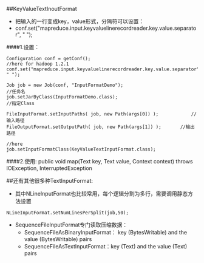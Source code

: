 ##KeyValueTextInoutFormat

- 把输入的一行变成key，value形式，分隔符可以设置：
- conf.set("mapreduce.input.keyvaluelinerecordreader.key.value.separator", " ");

####1.设置：

```
Configuration conf = getConf();
//here for hadoop 1.2.1
conf.set("mapreduce.input.keyvaluelinerecordreader.key.value.separator", " ");

Job job = new Job(conf, "InputFormatDemo");								//任务名
job.setJarByClass(InputFormatDemo.class);								//指定Class

FileInputFormat.setInputPaths( job, new Path(args[0]) );			//输入路径
FileOutputFormat.setOutputPath( job, new Path(args[1]) );		//输出路径

//here
job.setInputFormatClass(KeyValueTextInputFormat.class);
```

####2.使用:
public void map(Text key, Text value, Context context) throws IOException, InterruptedException

##还有其他很多种TextInputFormat:

- 其中NLineInputFormat也比较常用，每个逻辑分割为多行，需要调用静态方法设置

```
NLineInputFormat.setNumLinesPerSplit(job,50);
```

- SequenceFileInputFormat专门读取压缩数据：
  - SequenceFileAsBinaryInputFormat： key (BytesWritable) and the value (BytesWritable) pairs
  - SequenceFileAsTextInputFormat：key (Text) and the value (Text) pairs
